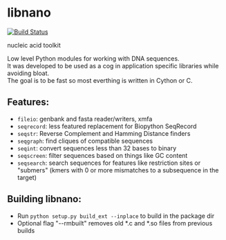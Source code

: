 # libnano

[![Build Status](https://travis-ci.org/libnano/libnano.svg)](https://travis-ci.org/libnano/libnano)

nucleic acid toolkit

Low level Python modules for working with DNA sequences.<br/>
It was developed to be used as a cog in application specific libraries while avoiding bloat.<br/>
The goal is to be fast so most everthing is written in Cython or C.

## Features:

* `fileio`: genbank and fasta reader/writers, xmfa
* `seqrecord`: less featured replacement for Biopython SeqRecord
* `seqstr`: Reverse Complement and Hamming Distance finders
* `seqgraph`: find cliques of compatible sequences
* `seqint`: convert sequences less than 32 bases to binary
* `seqscreen`: filter sequences based on things like GC content
* `seqsearch`: search sequences for features like restriction sites or
               "submers" (kmers with 0 or more mismatches to a subsequence
               in the target)

## Building libnano:

* Run `python setup.py build_ext --inplace` to build in the package dir
* Optional flag "--rmbuilt" removes old *.c and *.so files from previous builds
